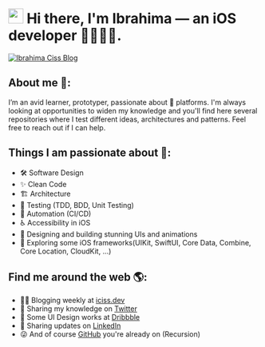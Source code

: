 <h1><img src="https://media.giphy.com/media/hvRJCLFzcasrR4ia7z/giphy.gif" width="30px"> Hi there, I'm Ibrahima — an iOS developer 📱👨🏾‍💻.</h1>

[![Ibrahima Ciss Blog](https://iciss.dev/img/meta/home.png)](https://iciss.dev)

## About me 🤔:
I’m an avid learner, prototyper, passionate about  platforms.
I'm always looking at opportunities to widen my knowledge and you'll find here several repositories where I test different ideas, architectures and patterns.
Feel free to reach out if I can help.

## Things I am passionate about 🤗:
- 🛠 Software Design
- ✨ Clean Code
- 🏗 Architecture
- 🧪 Testing (TDD, BDD, Unit Testing)
- 🔁 Automation (CI/CD)
- ♿️ Accessibility in iOS
- 📱 Designing and building stunning UIs and animations
- 🚦 Exploring some iOS frameworks(UIKit, SwiftUI, Core Data, Combine, Core Location, CloudKit, ...)

## Find me around the web 🌎:
- ✍🏾 Blogging weekly at [iciss.dev](https://www.iciss.dev)
- 💬 Sharing my knowledge on [Twitter](https://www.twitter.com/bionik6)
- 🎨 Some UI Design works at [Dribbble](https://dribbble.com/Bionik6)
- 💼 Sharing updates on [LinkedIn](https://www.linkedin.com/in/bionik6/)
- 😜 And of course [GitHub](https://github.com/Bionik6) you're already on (Recursion)
